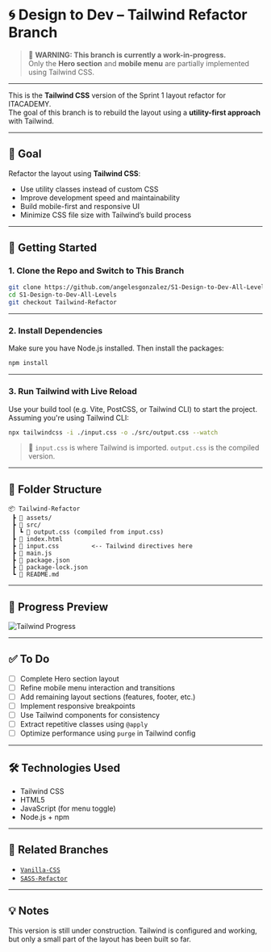 # 🌀 Design to Dev – Tailwind Refactor Branch

> 🚧 **WARNING: This branch is currently a work-in-progress.**  
> Only the **Hero section** and **mobile menu** are partially implemented using Tailwind CSS.

---

This is the **Tailwind CSS** version of the Sprint 1 layout refactor for ITACADEMY.  
The goal of this branch is to rebuild the layout using a **utility-first approach** with Tailwind.

---

## 🧠 Goal

Refactor the layout using **Tailwind CSS**:

- Use utility classes instead of custom CSS
- Improve development speed and maintainability
- Build mobile-first and responsive UI
- Minimize CSS file size with Tailwind’s build process

---

## 🚀 Getting Started

### 1. Clone the Repo and Switch to This Branch

```bash
git clone https://github.com/angelesgonzalez/S1-Design-to-Dev-All-Levels.git
cd S1-Design-to-Dev-All-Levels
git checkout Tailwind-Refactor
```

---

### 2. Install Dependencies

Make sure you have Node.js installed. Then install the packages:

```bash
npm install
```

---

### 3. Run Tailwind with Live Reload

Use your build tool (e.g. Vite, PostCSS, or Tailwind CLI) to start the project.  
Assuming you're using Tailwind CLI:

```bash
npx tailwindcss -i ./input.css -o ./src/output.css --watch
```

> 📁 `input.css` is where Tailwind is imported. `output.css` is the compiled version.

---

## 📁 Folder Structure

```
📦 Tailwind-Refactor
 ┣ 📂 assets/
 ┣ 📂 src/
 ┃ ┗ 📄 output.css (compiled from input.css)
 ┣ 📄 index.html
 ┣ 📄 input.css         <-- Tailwind directives here
 ┣ 📄 main.js
 ┣ 📄 package.json
 ┣ 📄 package-lock.json
 ┗ 📄 README.md
```

---

## 📸 Progress Preview

![Tailwind Progress](tailwind-progress.gif)

---

## ✅ To Do

- [ ] Complete Hero section layout
- [ ] Refine mobile menu interaction and transitions
- [ ] Add remaining layout sections (features, footer, etc.)
- [ ] Implement responsive breakpoints
- [ ] Use Tailwind components for consistency
- [ ] Extract repetitive classes using `@apply`
- [ ] Optimize performance using `purge` in Tailwind config

---

## 🛠 Technologies Used

- Tailwind CSS
- HTML5
- JavaScript (for menu toggle)
- Node.js + npm

---

## 🔗 Related Branches

- [`Vanilla-CSS`](https://github.com/angelesgonzalez/S1-Design-to-Dev-All-Levels/tree/Vanilla-CSS)
- [`SASS-Refactor`](https://github.com/angelesgonzalez/S1-Design-to-Dev-All-Levels/tree/SASS-Refactor)

---

## 💡 Notes

This version is still under construction. Tailwind is configured and working, but only a small part of the layout has been built so far.
